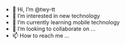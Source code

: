 - 👋 Hi, I’m @twy-tt
- 👀 I’m interested in new technology
- 🌱 I’m currently learning mobile technology
- 💞️ I’m looking to collaborate on ...
- 📫 How to reach me ...

<!---
twy-tt/twy-tt is a ✨ special ✨ repository because its `README.md` (this file) appears on your GitHub profile.
You can click the Preview link to take a look at your changes.
--->
